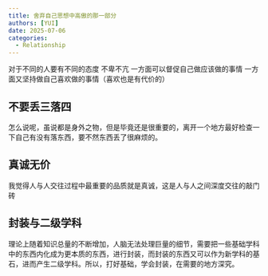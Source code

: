 ```yaml
---
title: 舍弃自己思想中高傲的那一部分
authors: [YUI]
date: 2025-07-06
categories:
  - Relationship
---
```

对于不同的人要有不同的态度
不卑不亢
一方面可以督促自己做应该做的事情
一方面又坚持做自己喜欢做的事情（喜欢也是有代价的）
## 不要丢三落四
怎么说呢，虽说都是身外之物，但是毕竟还是很重要的，离开一个地方最好检查一下自己有没有落东西，要不然东西丢了很麻烦的。
## 真诚无价
我觉得人与人交往过程中最重要的品质就是真诚，这是人与人之间深度交往的敲门砖
## 封装与二级学科
理论上随着知识总量的不断增加，人脑无法处理巨量的细节，需要把一些基础学科中的东西内化成为更本质的东西，进行封装，而封装的东西又可以作为新学科的基石，进而产生二级学科。所以，打好基础，学会封装，在需要的地方深究。
